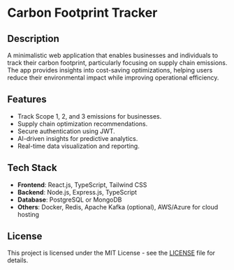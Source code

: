 # Carbon Footprint Tracker

## Description

A minimalistic web application that enables businesses and individuals to track their carbon footprint, particularly focusing on supply chain emissions. The app provides insights into cost-saving optimizations, helping users reduce their environmental impact while improving operational efficiency.

## Features

- Track Scope 1, 2, and 3 emissions for businesses.
- Supply chain optimization recommendations.
- Secure authentication using JWT.
- AI-driven insights for predictive analytics.
- Real-time data visualization and reporting.

## Tech Stack

- **Frontend**: React.js, TypeScript, Tailwind CSS
- **Backend**: Node.js, Express.js, TypeScript
- **Database**: PostgreSQL or MongoDB
- **Others**: Docker, Redis, Apache Kafka (optional), AWS/Azure for cloud hosting

## License

This project is licensed under the MIT License - see the [LICENSE](LICENSE) file for details.
